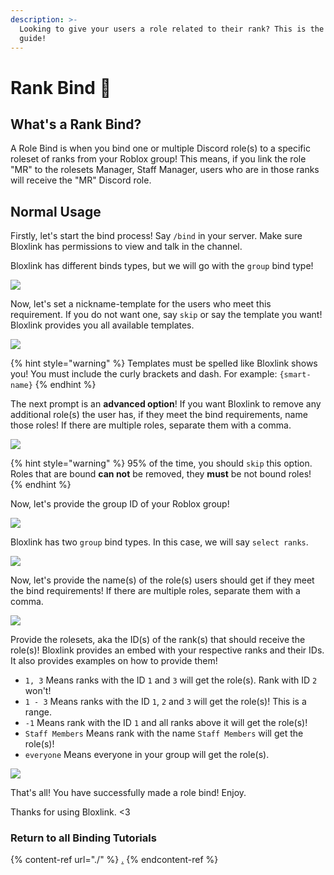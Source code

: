 ```yaml
---
description: >-
  Looking to give your users a role related to their rank? This is the correct
  guide!
---
```


# Rank Bind 📏

## What's a Rank Bind?

A Role Bind is when you bind one or multiple Discord role(s) to a specific roleset of ranks from your Roblox group! This means, if you link the role "MR" to the rolesets Manager, Staff Manager, users who are in those ranks will receive the "MR" Discord role.

## Normal Usage

Firstly, let's start the bind process! Say `/bind` in your server. Make sure Bloxlink has permissions to view and talk in the channel.

Bloxlink has different binds types, but we will go with the `group` bind type!

![](https://dark.hates-this.place/f/kfN5cE.png)

Now, let's set a nickname-template for the users who meet this requirement. If you do not want one, say `skip` or say the template you want! Bloxlink provides you all available templates.

![](https://dark.hates-this.place/f/HO50WU.png)

{% hint style="warning" %}
Templates must be spelled like Bloxlink shows you! You must include the curly brackets and dash. For example: `{smart-name}`
{% endhint %}

The next prompt is an **advanced option**! If you want Bloxlink to remove any additional role(s) the user has, if they meet the bind requirements, name those roles! If there are multiple roles, separate them with a comma.

![](https://dark.hates-this.place/f/U9a8VZ.png)

{% hint style="warning" %}
95% of the time, you should `skip` this option.\
Roles that are bound **can not** be removed, they **must** be not bound roles!
{% endhint %}

Now, let's provide the group ID of your Roblox group!

![](https://dark.hates-this.place/f/OqHAJN.png)

Bloxlink has two `group` bind types. In this case, we will say `select ranks`.

![](https://dark.hates-this.place/f/9RKMMx.png)

Now, let's provide the name(s) of the role(s) users should get if they meet the bind requirements! If there are multiple roles, separate them with a comma.

![](https://dark.hates-this.place/f/BmeIyC.png)

Provide the rolesets, aka the ID(s) of the rank(s) that should receive the role(s)! Bloxlink provides an embed with your respective ranks and their IDs.\
It also provides examples on how to provide them!

* `1, 3` Means ranks with the ID `1` and `3` will get the role(s). Rank with ID `2` won't!
* `1 - 3` Means ranks with the ID `1`, `2` and `3` will get the role(s)! This is a range.
* `-1` Means rank with the ID `1` and all ranks above it will get the role(s)!
* `Staff Members` Means rank with the name `Staff Members` will get the role(s)!
* `everyone` Means everyone in your group will get the role(s).

![](https://dark.hates-this.place/f/vkfI8t.png)

That's all! You have successfully made a role bind! Enjoy.

Thanks for using Bloxlink. <3

### Return to all Binding Tutorials

{% content-ref url="./" %}
[.](./)
{% endcontent-ref %}
